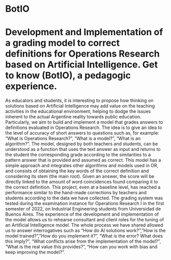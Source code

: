 # BotIO

# Development and Implementation of a grading model to correct definitions for Operations Research based on Artificial Intelligence. Get to know (BotIO), a pedagogic experience.
 
As educators and students, it is interesting to propose how thinking on solutions based on Artificial Intelligence may add value on the teaching activities in the educational environment, helping to dodge the issues inherent to the actual Argentine reality towards public education. Particularly, we aim to build and implement a model that grades answers to definitions evaluated in Operations Research. The idea is to give an idea to the level of accuracy of short answers to questions such as, for example: “What is Operations Research?”, “What is a model?”, “What is an algorithm?”. 
The model, designed by both teachers and students, can be understood as a function that uses the text answer as input and returns to the student the corresponding grade according to the similarities to a pattern answer that is provided and assumed as correct. This model has a simple approach and integrates other algorithms and models used in OR, and consists of obtaining the key words of the correct definition and considering its stem (the main root). Given an answer, the score will be directly linked to the amount of word coincidences found comparing it to the correct definition. 
This project, even at a baseline level, has reached a performance similar to the hand-made corrections by teachers and students according to the data we have collected.
The grading system was tested during the examination instance for Operations Research I in the first semester of 2022, on Industrial Engineering students from Universidad de Buenos Aires. The experience of the development and implementation of the model allows us to rehearse consultant and client roles for the tuning of an Artificial Intelligence model.
The whole process we have shared allowed us to answer interrogatives such as “How do AI solutions work?”,”How is the model trained?”,”How do you implement it?”, “What is the error? What does this imply?”, “What conflicts arise from the implementation of the model?”, “What is the real value this provides?”, “How can you work with bias and keep improving the model?”.
